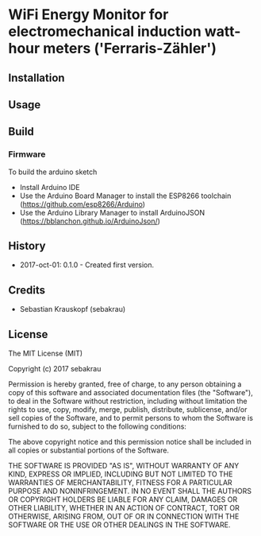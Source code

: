 # WiFi Energy Monitor for electromechanical induction watt-hour meters ('Ferraris-Zähler')

## Installation

## Usage

## Build

### Firmware
To build the arduino sketch
- Install Arduino IDE
 - Use the Arduino Board Manager to install the ESP8266 toolchain (https://github.com/esp8266/Arduino) 
 - Use the Arduino Library Manager to install ArduinoJSON (https://bblanchon.github.io/ArduinoJson/)


## History
- 2017-oct-01: 0.1.0 - Created first version.

## Credits
- Sebastian Krauskopf (sebakrau)

## License
The MIT License (MIT)

Copyright (c) 2017 sebakrau

Permission is hereby granted, free of charge, to any person obtaining a copy
of this software and associated documentation files (the "Software"), to deal
in the Software without restriction, including without limitation the rights
to use, copy, modify, merge, publish, distribute, sublicense, and/or sell
copies of the Software, and to permit persons to whom the Software is
furnished to do so, subject to the following conditions:

The above copyright notice and this permission notice shall be included in all
copies or substantial portions of the Software.

THE SOFTWARE IS PROVIDED "AS IS", WITHOUT WARRANTY OF ANY KIND, EXPRESS OR
IMPLIED, INCLUDING BUT NOT LIMITED TO THE WARRANTIES OF MERCHANTABILITY,
FITNESS FOR A PARTICULAR PURPOSE AND NONINFRINGEMENT. IN NO EVENT SHALL THE
AUTHORS OR COPYRIGHT HOLDERS BE LIABLE FOR ANY CLAIM, DAMAGES OR OTHER
LIABILITY, WHETHER IN AN ACTION OF CONTRACT, TORT OR OTHERWISE, ARISING FROM,
OUT OF OR IN CONNECTION WITH THE SOFTWARE OR THE USE OR OTHER DEALINGS IN THE
SOFTWARE.
